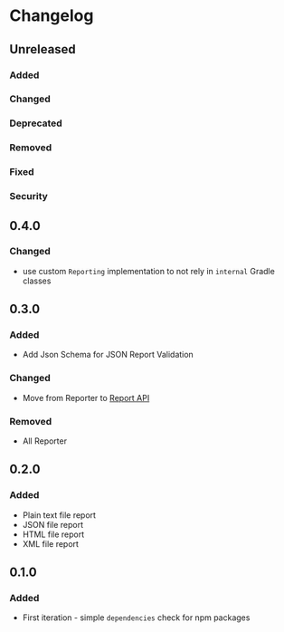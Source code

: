 # Changelog

## Unreleased

### Added

### Changed

### Deprecated

### Removed

### Fixed

### Security

## 0.4.0

### Changed

- use custom `Reporting` implementation to not rely in `internal` Gradle classes

## 0.3.0

### Added

- Add Json Schema for JSON Report Validation

### Changed

- Move from Reporter to [Report API](https://docs.gradle.org/current/javadoc/org/gradle/api/reporting/Report.html)

### Removed

- All Reporter

## 0.2.0

### Added

- Plain text file report
- JSON file report
- HTML file report
- XML file report

## 0.1.0

### Added

- First iteration - simple `dependencies` check for npm packages
